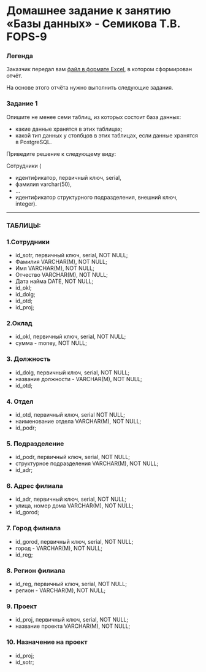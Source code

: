 # Домашнее задание к занятию «Базы данных» - Семикова Т.В. FOPS-9

### Легенда

Заказчик передал вам [файл в формате Excel](https://github.com/netology-code/sdb-homeworks/blob/main/resources/hw-12-1.xlsx), в котором сформирован отчёт. 

На основе этого отчёта нужно выполнить следующие задания.

### Задание 1

Опишите не менее семи таблиц, из которых состоит база данных:

- какие данные хранятся в этих таблицах;
- какой тип данных у столбцов в этих таблицах, если данные хранятся в PostgreSQL.

Приведите решение к следующему виду:

Сотрудники (

- идентификатор, первичный ключ, serial,
- фамилия varchar(50),
- ...
- идентификатор структурного подразделения, внешний ключ, integer).
_____________________________________________________________

### ТАБЛИЦЫ:


### 1.Сотрудники
- id_sotr, первичный ключ, serial, NOT NULL;
- Фамилия VARCHAR(M), NOT NULL;
- Имя VARCHAR(M), NOT NULL;
- Отчество VARCHAR(M), NOT NULL;
- Дата найма DATE, NOT NULL;
- id_okl;
- id_dolg;
- id_otd;
- id_proj;

### 2.Оклад
- id_okl, первичный ключ, serial, NOT NULL;
- сумма - money, NOT NULL;
  
### 3. Должность
- id_dolg, первичный ключ, serial, NOT NULL;
- название должности - VARCHAR(M), NOT NULL;
- id_otd;
  
### 4. Отдел
- id_otd, первичный ключ, serial NOT NULL;
- наименование отдела VARCHAR(M), NOT NULL;
- id_podr;
  
### 5. Подразделение
- id_podr, первичный ключ, serial, NOT NULL;
- структурное подразделения VARCHAR(M), NOT NULL;
- id_adr;

### 6. Адрес филиала
- id_adr, первичный ключ, serial, NOT NULL;
- улица, номер дома VARCHAR(M), NOT NULL;
- id_gorod;

### 7. Город филиала
- id_gorod, первичный ключ, serial, NOT NULL;
- город - VARCHAR(M), NOT NULL;
- id_reg;

### 8. Регион филиала
- id_reg, первичный ключ, serial, NOT NULL;
- регион - VARCHAR(M), NOT NULL;
  
### 9. Проект
- id_proj, первичный ключ, serial, NOT NULL;
- название проекта VARCHAR(M), NOT NULL;

### 10. Назначение на проект
- id_proj;
- id_sotr;
